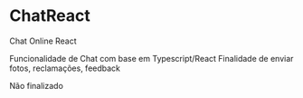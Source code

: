 # ChatReact
Chat Online React

Funcionalidade de Chat com base em Typescript/React
Finalidade de enviar fotos, reclamações, feedback

Não finalizado
